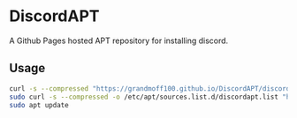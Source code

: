 # DiscordAPT
A Github Pages hosted APT repository for installing discord.


## Usage
```bash
curl -s --compressed "https://grandmoff100.github.io/DiscordAPT/discordapt.gpg" | gpg --dearmor | sudo tee /etc/apt/trusted.gpg.d/discordapt.gpg > /dev/null
sudo curl -s --compressed -o /etc/apt/sources.list.d/discordapt.list "https://grandmoff100.github.io/DiscordAPT/discordapt.list"
sudo apt update
```
